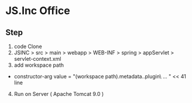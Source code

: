 # JS.Inc Office
Step
--------------------------
1. code Clone
2. JSINC > src > main > webapp > WEB-INF > spring > appServlet > servlet-context.xml
3. add workspace path 
+ constructor-arg value = "(workspace path)\.metadata\..plugin\ ...  "  << 41 line
4. Run on Server ( Apache Tomcat 9.0 )
